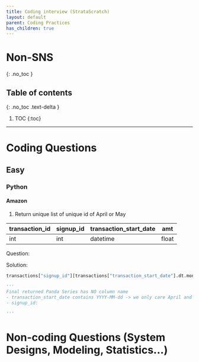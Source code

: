 ```yaml
---
title: Coding interview (StrataScratch)
layout: default
parent: Coding Practices
has_children: true
---
```

# Non-SNS
{: .no_toc }

## Table of contents
{: .no_toc .text-delta }

1. TOC
{:toc}

---

# Coding Questions

## Easy

### Python

#### Amazon 
1. Return unique list of unique id of April or May

| transaction_id | signup_id | transaction_start_date | amt|
| -------- | -------- | ------- | ------- |  
| int | int | datetime | float |  

Question:

Solution: 
``` python
transactions["signup_id"][transactions["transaction_start_date"].dt.month.isin([4,5])].unique()

'''
Final returned Panda Series has NO column name
- transaction_start_date contains YYYY-MM-dd -> we only care April and May, so use .isin([a,b]) -> returns series of True False
- signup_id: 

'''

```

# Non-coding Questions (System Designs, Modeling, Statistics...)
